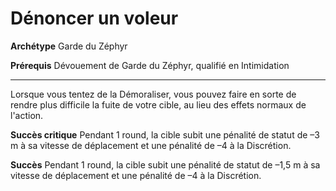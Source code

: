 # Dénoncer un voleur

<p><strong>Archétype</strong> Garde du Zéphyr</p>
<p><strong>Prérequis</strong> Dévouement de Garde du Zéphyr, qualifié en Intimidation</p>
<hr>
<p>Lorsque vous tentez de la Démoraliser, vous pouvez faire en sorte de rendre plus difficile la fuite de votre cible, au lieu des effets normaux de l'action.</p>
<p><strong>Succès critique</strong> Pendant 1 round, la cible subit une pénalité de statut de –3 m à sa vitesse de déplacement et une pénalité de –4 à la Discrétion.</p>
<p><strong>Succès</strong> Pendant 1 round, la cible subit une pénalité de statut de –1,5 m à sa vitesse de déplacement et une pénalité de –4 à la Discrétion.</p>